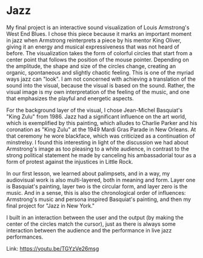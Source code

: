 # Jazz

My final project is an interactive sound visualization of Louis Armstrong's West End Blues. I chose this piece because it marks an important moment in jazz when Armstrong reinterprets a piece by his mentor King Oliver, giving it an energy and musical expressiveness that was not heard of before. The visualization takes the form of colorful circles that start from a center point that follows the position of the mouse pointer. Depending on the amplitude, the shape and size of the circles change, creating an organic, spontaneous and slightly chaotic feeling. This is one of the myriad ways jazz can "look". I am not concerned with achieving a translation of the sound into the visual, because the visual is based on the sound. Rather, the visual image is my own interpretation of the feeling of the music, and one that emphasizes the playful and energetic aspects. 

For the background layer of the visual, I chose Jean-Michel Basquiat's "King Zulu" from 1986. Jazz had a significant influence on the art world, which is exemplified by this painting, which alludes to Charlie Parker and his coronation as "King Zulu" at the 1949 Mardi Gras Parade in New Orleans. At that ceremony he wore blackface, which was criticized as a continuation of minstrelsy. I found this interesting in light of the discussion we had about Armstrong's image as too pleasing to a white audience, in contrast to the strong political statement he made by canceling his ambassadorial tour as a form of protest against the injustices in Little Rock. 

In our first lesson, we learned about palimpsets, and in a way, my audiovisual work is also multi-layered, both in meaning and form. Layer one is Basquiat's painting, layer two is the circular form, and layer zero is the music. And in a sense, this is also the chronological order of influences: Armstrong's music and persona inspired Basquiat's painting, and then my final project for "Jazz in New York." 

I built in an interaction between the user and the output (by making the center of the circles match the cursor), just as there is always some interaction between the audience and the performance in live jazz performances.

Link: https://youtu.be/TGYzVe26msg
